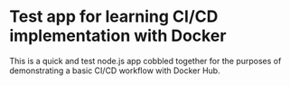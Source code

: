 # Test app for learning CI/CD implementation with Docker

This is a quick and test node.js app cobbled together for the purposes of demonstrating a basic CI/CD workflow with Docker Hub.
